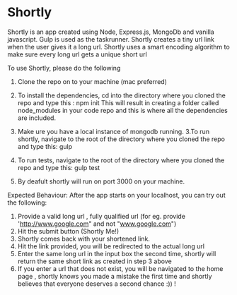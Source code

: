# Shortly

Shortly is an app created using Node, Express.js, MongoDb and vanilla javascript. Gulp is used as the taskrunner.
Shortly creates a tiny url link when the user gives it a long url.
Shortly uses a smart encoding algorithm to make sure every long url gets a unique short url

To use Shortly, please do the following
1. Clone the repo on to your machine (mac preferred)
2. To install the dependencies, cd into the directory where you cloned the repo and type this : npm init
  This will result in creating a folder called node_modules in your code repo and this is where all the dependencies are included.
  
 3. Make ure you have a local instance of mongodb running.
 3.To run shortly, navigate to the root of the directory where you cloned the repo and type this: gulp
 4. To run tests, navigate to the root of the directory where you cloned the repo and type this: gulp test
 5. By deafult shortly will run on port 3000 on your machine.
 
Expected Behaviour:
After the app starts on your localhost, you can try out the following:
1. Provide a valid long url , fully qualified url (for eg. provide 'http://www.google.com" and not "www.google.com")
2. Hit the submit button (Shortly Me!)
3. Shortly comes back with your shortened link.
4. Hit the link provided, you will be redirected to the actual long url
5. Enter the same long url in the input box the second time, shortly will return the same short link as created in step 3 above
6. If you enter a url that does not exist, you will be navigated to the home page , shortly knows you made a mistake the first time 
  and shortly believes that everyone deserves a second chance :)) !
  
